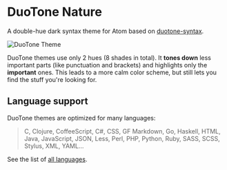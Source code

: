 # DuoTone Nature

A double-hue dark syntax theme for Atom based on [duotone-syntax](https://github.com/simurai/duotone-syntax).

![DuoTone Theme](https://github.com/gmpetpet/duotone-nature-syntax/master/screenshot.jpg)

DuoTone themes use only 2 hues (8 shades in total). It __tones down__ less important parts (like punctuation and brackets) and highlights only the __important__ ones. This leads to a more calm color scheme, but still lets you find the stuff you're looking for.

## Language support

DuoTone themes are optimized for many languages:

> C, Clojure, CoffeeScript, C#, CSS, GF Markdown, Go, Haskell, HTML, Java, JavaScript, JSON, Less, Perl, PHP, Python, Ruby, SASS, SCSS, Stylus, XML, YAML...

See the list of [all languages](/styles/languages).
